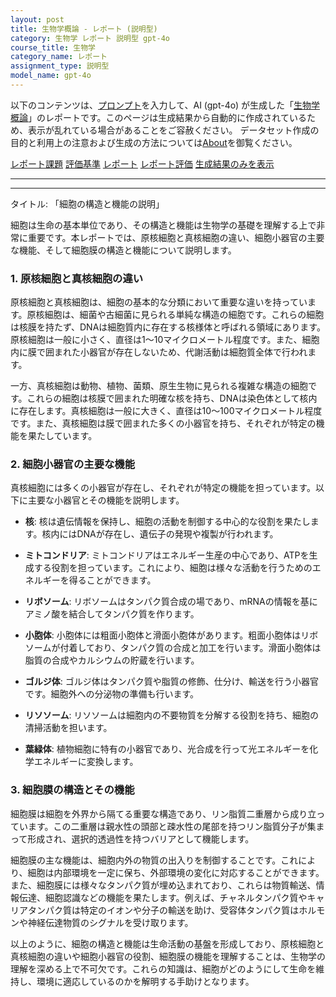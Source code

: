 ```yaml
---
layout: post
title: 生物学概論 - レポート (説明型)
category: 生物学 レポート 説明型 gpt-4o
course_title: 生物学
category_name: レポート
assignment_type: 説明型
model_name: gpt-4o
---
```


以下のコンテンツは、[プロンプト](https://github.com/takedatoshiyuki/synthetic_assignments/tree/main/generated/生物学/gpt-4o/prompt_レポート-説明型.md)を入力して、AI (gpt-4o) が生成した「[生物学概論](/contents/生物学/)」のレポートです。このページは生成結果から自動的に作成されているため、表示が乱れている場合があることをご容赦ください。
データセット作成の目的と利用上の注意および生成の方法については[About](/About)を御覧ください。

[レポート課題](../レポート課題-説明型)
[評価基準](../評価基準-説明型)
[レポート](../レポート-説明型)
[レポート評価](../レポート評価-説明型)
[生成結果のみを表示](https://github.com/takedatoshiyuki/synthetic_assignments/tree/main/generated/生物学/gpt-4o/レポート-説明型.md)
  

***
***
  
タイトル: 「細胞の構造と機能の説明」

細胞は生命の基本単位であり、その構造と機能は生物学の基礎を理解する上で非常に重要です。本レポートでは、原核細胞と真核細胞の違い、細胞小器官の主要な機能、そして細胞膜の構造と機能について説明します。

### 1. 原核細胞と真核細胞の違い

原核細胞と真核細胞は、細胞の基本的な分類において重要な違いを持っています。原核細胞は、細菌や古細菌に見られる単純な構造の細胞です。これらの細胞は核膜を持たず、DNAは細胞質内に存在する核様体と呼ばれる領域にあります。原核細胞は一般に小さく、直径は1～10マイクロメートル程度です。また、細胞内に膜で囲まれた小器官が存在しないため、代謝活動は細胞質全体で行われます。

一方、真核細胞は動物、植物、菌類、原生生物に見られる複雑な構造の細胞です。これらの細胞は核膜で囲まれた明確な核を持ち、DNAは染色体として核内に存在します。真核細胞は一般に大きく、直径は10～100マイクロメートル程度です。また、真核細胞は膜で囲まれた多くの小器官を持ち、それぞれが特定の機能を果たしています。

### 2. 細胞小器官の主要な機能

真核細胞には多くの小器官が存在し、それぞれが特定の機能を担っています。以下に主要な小器官とその機能を説明します。

- **核**: 核は遺伝情報を保持し、細胞の活動を制御する中心的な役割を果たします。核内にはDNAが存在し、遺伝子の発現や複製が行われます。

- **ミトコンドリア**: ミトコンドリアはエネルギー生産の中心であり、ATPを生成する役割を担っています。これにより、細胞は様々な活動を行うためのエネルギーを得ることができます。

- **リボソーム**: リボソームはタンパク質合成の場であり、mRNAの情報を基にアミノ酸を結合してタンパク質を作ります。

- **小胞体**: 小胞体には粗面小胞体と滑面小胞体があります。粗面小胞体はリボソームが付着しており、タンパク質の合成と加工を行います。滑面小胞体は脂質の合成やカルシウムの貯蔵を行います。

- **ゴルジ体**: ゴルジ体はタンパク質や脂質の修飾、仕分け、輸送を行う小器官です。細胞外への分泌物の準備も行います。

- **リソソーム**: リソソームは細胞内の不要物質を分解する役割を持ち、細胞の清掃活動を担います。

- **葉緑体**: 植物細胞に特有の小器官であり、光合成を行って光エネルギーを化学エネルギーに変換します。

### 3. 細胞膜の構造とその機能

細胞膜は細胞を外界から隔てる重要な構造であり、リン脂質二重層から成り立っています。この二重層は親水性の頭部と疎水性の尾部を持つリン脂質分子が集まって形成され、選択的透過性を持つバリアとして機能します。

細胞膜の主な機能は、細胞内外の物質の出入りを制御することです。これにより、細胞は内部環境を一定に保ち、外部環境の変化に対応することができます。また、細胞膜には様々なタンパク質が埋め込まれており、これらは物質輸送、情報伝達、細胞認識などの機能を果たします。例えば、チャネルタンパク質やキャリアタンパク質は特定のイオンや分子の輸送を助け、受容体タンパク質はホルモンや神経伝達物質のシグナルを受け取ります。

以上のように、細胞の構造と機能は生命活動の基盤を形成しており、原核細胞と真核細胞の違いや細胞小器官の役割、細胞膜の機能を理解することは、生物学の理解を深める上で不可欠です。これらの知識は、細胞がどのようにして生命を維持し、環境に適応しているのかを解明する手助けとなります。
